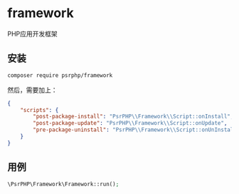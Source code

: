 # framework

PHP应用开发框架

## 安装

``` bash
composer require psrphp/framework
```

然后，需要加上：

``` json
{
    "scripts": {
        "post-package-install": "PsrPHP\\Framework\\Script::onInstall",
        "post-package-update": "PsrPHP\\Framework\\Script::onUpdate",
        "pre-package-uninstall": "PsrPHP\\Framework\\Script::onUnInstall"
    }
}
```

## 用例

``` php
\PsrPHP\Framework\Framework::run();
```
